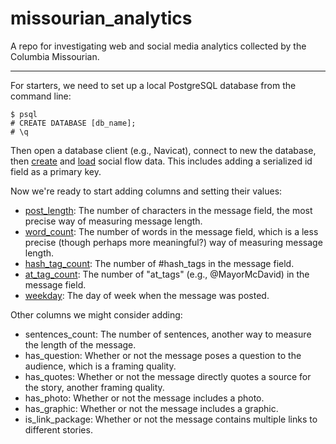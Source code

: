 # missourian_analytics
A repo for investigating web and social media analytics collected by the Columbia Missourian.

-----------------

For starters, we need to set up a local PostgreSQL database from the command line:

	$ psql
	# CREATE DATABASE [db_name];
	# \q

Then open a database client (e.g., Navicat), connect to new the database, then [create](https://github.com/gordonje/missourian_analytics/blob/master/create_social_flow.sql) and [load](https://github.com/gordonje/missourian_analytics/blob/master/load_social_flow.sql) social flow data. This includes adding a serialized id field as a primary key.

Now we're ready to start adding columns and setting their values:

*	[post_length](https://github.com/gordonje/missourian_analytics/blob/master/add_post_len.sql): The number of characters in the message field, the most precise way of measuring message length.
* 	[word_count](https://github.com/gordonje/missourian_analytics/blob/master/add_word_count.sql): The number of words in the message field, which is a less precise (though perhaps more meaningful?) way of measuring message length.
*	[hash_tag_count](https://github.com/gordonje/missourian_analytics/blob/master/add_hash_tag_count.sql): The number of #hash_tags in the message field.
*	[at_tag_count](https://github.com/gordonje/missourian_analytics/blob/master/add_at_tag_count.sql): The number of "at_tags" (e.g., @MayorMcDavid) in the message field.
*	[weekday](https://github.com/gordonje/missourian_analytics/blob/master/add_day_of_week.sql): The day of week when the message was posted.

Other columns we might consider adding:

*	sentences_count: The number of sentences, another way to measure the length of the message.
*	has_question: Whether or not the message poses a question to the audience, which is a framing quality.
*	has_quotes: Whether or not the message directly quotes a source for the story, another framing quality.
*	has_photo: Whether or not the message includes a photo.
*	has_graphic: Whether or not the message includes a graphic.
*	is_link_package: Whether or not the message contains multiple links to different stories.
